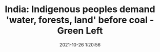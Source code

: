 ---
"title": "India: Indigenous peoples demand 'water, forests, land' before coal - Green Left"
"date": "2021-10-26 1:20:56"
"feed_name": "GOOGLENEWSMINING"
"feed_website": "https://news.google.com/search?q=mining%2Bincident&hl=en-US&gl=US&ceid=US:en"
"feed_rss": "https://news.google.com/rss/search?q=mining%2Bincident&hl=en-US&gl=US&ceid=US:en"
"link": "https://www.greenleft.org.au/content/india-indigenous-peoples-demand-water-forests-land-coal"
"source": "{'href': 'https://www.greenleft.org.au', 'title': 'Green Left'}"
"file": "_posts/2021-1-1-fc136b2a487a1a5fff0e802d8db16e41b4f28706.md"
"accident": "0"
"drilling": "0"
"dead": "0"
"injured": "0"
"arrested": "0"
"place": "unknown place"
"where": "unknown site"
"causes": "unknown"
"place_uri": "unknown place"
---